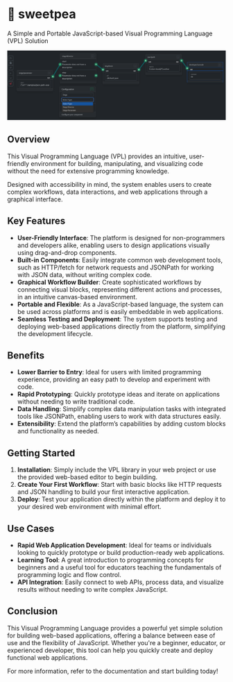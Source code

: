 # :melon: sweetpea
A Simple and Portable JavaScript-based Visual Programming Language (VPL) Solution

![screenshot.png](screenshot.png)

## Overview

This Visual Programming Language (VPL) provides an intuitive, user-friendly environment for building,
manipulating, and visualizing code without the need for extensive programming knowledge.

Designed with accessibility in mind, the system enables users to create complex workflows,
data interactions, and web applications through a graphical interface.

## Key Features

- **User-Friendly Interface**: The platform is designed for non-programmers and developers alike, enabling users to design applications visually using drag-and-drop components.
- **Built-in Components**: Easily integrate common web development tools, such as HTTP/fetch for network requests and JSONPath for working with JSON data, without writing complex code.
- **Graphical Workflow Builder**: Create sophisticated workflows by connecting visual blocks, representing different actions and processes, in an intuitive canvas-based environment.
- **Portable and Flexible**: As a JavaScript-based language, the system can be used across platforms and is easily embeddable in web applications.
- **Seamless Testing and Deployment**: The system supports testing and deploying web-based applications directly from the platform, simplifying the development lifecycle.

## Benefits

- **Lower Barrier to Entry**: Ideal for users with limited programming experience, providing an easy path to develop and experiment with code.
- **Rapid Prototyping**: Quickly prototype ideas and iterate on applications without needing to write traditional code.
- **Data Handling**: Simplify complex data manipulation tasks with integrated tools like JSONPath, enabling users to work with data structures easily.
- **Extensibility**: Extend the platform’s capabilities by adding custom blocks and functionality as needed.

## Getting Started

1. **Installation**: Simply include the VPL library in your web project or use the provided web-based editor to begin building.
2. **Create Your First Workflow**: Start with basic blocks like HTTP requests and JSON handling to build your first interactive application.
3. **Deploy**: Test your application directly within the platform and deploy it to your desired web environment with minimal effort.

## Use Cases

- **Rapid Web Application Development**: Ideal for teams or individuals looking to quickly prototype or build production-ready web applications.
- **Learning Tool**: A great introduction to programming concepts for beginners and a useful tool for educators teaching the fundamentals of programming logic and flow control.
- **API Integration**: Easily connect to web APIs, process data, and visualize results without needing to write complex JavaScript.

## Conclusion

This Visual Programming Language provides a powerful yet simple solution for building web-based applications, offering a balance between ease of use and the flexibility of JavaScript. Whether you're a beginner, educator, or experienced developer, this tool can help you quickly create and deploy functional web applications.

For more information, refer to the documentation and start building today!
